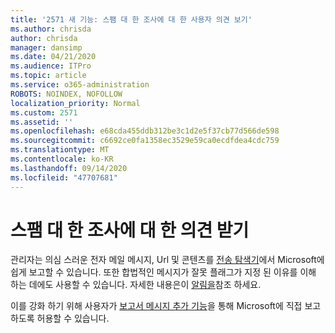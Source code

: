 ```yaml
---
title: '2571 새 기능: 스팸 대 한 조사에 대 한 사용자 의견 보기'
ms.author: chrisda
author: chrisda
manager: dansimp
ms.date: 04/21/2020
ms.audience: ITPro
ms.topic: article
ms.service: o365-administration
ROBOTS: NOINDEX, NOFOLLOW
localization_priority: Normal
ms.custom: 2571
ms.assetid: ''
ms.openlocfilehash: e68cda455ddb312be3c1d2e5f37cb77d566de598
ms.sourcegitcommit: c6692ce0fa1358ec3529e59ca0ecdfdea4cdc759
ms.translationtype: MT
ms.contentlocale: ko-KR
ms.lasthandoff: 09/14/2020
ms.locfileid: "47707681"
---
```

# <a name="get-feedback-about-spam-judgments"></a>스팸 대 한 조사에 대 한 의견 받기

관리자는 의심 스러운 전자 메일 메시지, Url 및 콘텐츠를 [전송 탐색기](https://protection.office.com/reportsubmission)에서 Microsoft에 쉽게 보고할 수 있습니다. 또한 합법적인 메시지가 잘못 플래그가 지정 된 이유를 이해 하는 데에도 사용할 수 있습니다. 자세한 내용은이 [알림을](https://techcommunity.microsoft.com/t5/Security-Privacy-and-Compliance/Empower-security-teams-to-easily-report-suspicious-emails-amp/ba-p/752622)참조 하세요.

이를 강화 하기 위해 사용자가 [보고서 메시지 추가 기능](https://appsource.microsoft.com/product/office/WA104381180?src=office&tab=Overview)을 통해 Microsoft에 직접 보고 하도록 허용할 수 있습니다.
